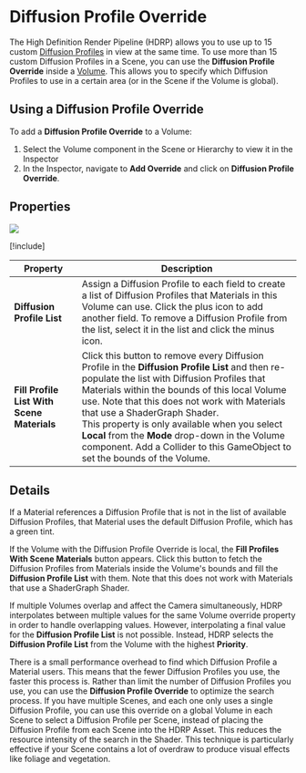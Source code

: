 # Diffusion Profile Override

The High Definition Render Pipeline (HDRP) allows you to use up to 15 custom [Diffusion Profiles](Diffusion-Profile.md) in view at the same time. To use more than 15 custom Diffusion Profiles in a Scene, you can use the **Diffusion Profile Override** inside a [Volume](Volumes.md). This allows you to specify which Diffusion Profiles to use in a certain area (or in the Scene if the Volume is global).

## Using a Diffusion Profile Override

To add a **Diffusion Profile Override** to a Volume:

1. Select the Volume component in the Scene or Hierarchy to view it in the Inspector
2. In the Inspector, navigate to **Add Override** and click on **Diffusion Profile Override**.

## Properties

![](Images\Override-DiffusionProfile1.png)

[!include[](snippets/Volume-Override-Enable-Properties.md)]

| **Property**                               | **Description**                                              |
| ------------------------------------------ | ------------------------------------------------------------ |
| **Diffusion Profile List**                 | Assign a Diffusion Profile to each field to create a list of Diffusion Profiles that Materials in this Volume can use. Click the plus icon to add another field. To remove a Diffusion Profile from the list, select it in the list and click the minus icon. |
| **Fill Profile List With Scene Materials** | Click this button to remove every Diffusion Profile in the **Diffusion Profile List** and then re-populate the list with Diffusion Profiles that Materials within the bounds of this local Volume use. Note that this does not work with Materials that use a ShaderGraph Shader.<br/>This property is only available when you select **Local** from the **Mode** drop-down in the Volume component. Add a Collider to this GameObject to set the bounds of the Volume. |

## Details

If a Material references a Diffusion Profile that is not in the list of available Diffusion Profiles, that Material uses the default Diffusion Profile, which has a green tint.


If the Volume with the Diffusion Profile Override is local, the **Fill Profiles With Scene Materials** button appears. Click this button to fetch the Diffusion Profiles from Materials inside the Volume's bounds and fill the **Diffusion Profile List** with them. Note that this does not work with Materials that use a ShaderGraph Shader.

If multiple Volumes overlap and affect the Camera simultaneously, HDRP interpolates between multiple values for the same Volume override property in order to handle overlapping values. However, interpolating a final value for the **Diffusion Profile List** is not possible. Instead, HDRP selects the **Diffusion Profile List** from the Volume with the highest **Priority**.

There is a small performance overhead to find which Diffusion Profile a Material users. This means that the fewer Diffusion Profiles you use, the faster this process is. Rather than limit the number of Diffusion Profiles you use, you can use the **Diffusion Profile Override** to optimize the search process. If you have multiple Scenes, and each one only uses a single Diffusion Profile, you can use this override on a global Volume in each Scene to select a Diffusion Profile per Scene, instead of placing the Diffusion Profile from each Scene into the HDRP Asset. This reduces the resource intensity of the search in the Shader. This technique is particularly effective if your Scene contains a lot of overdraw to produce visual effects like foliage and vegetation.
